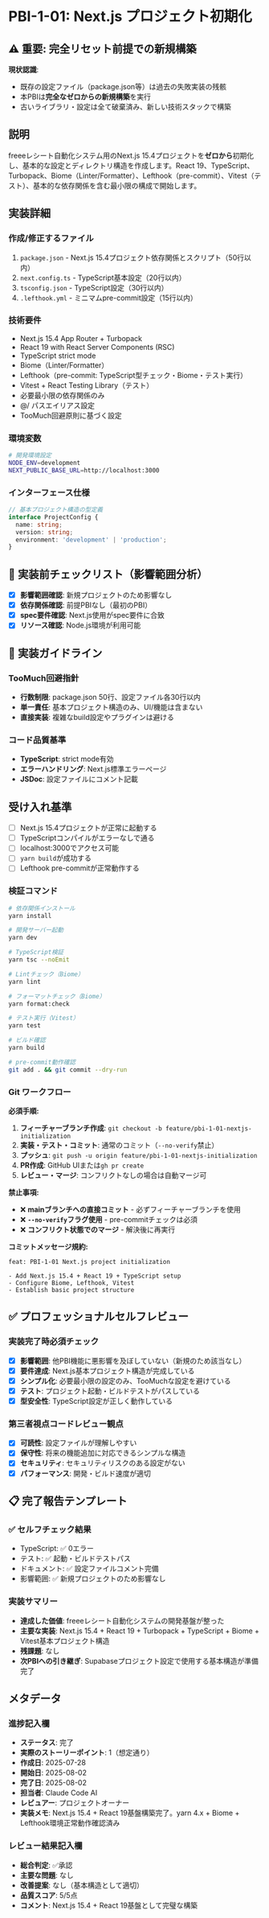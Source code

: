 # PBI-1-01: Next.js プロジェクト初期化

## ⚠️ 重要: 完全リセット前提での新規構築

**現状認識**: 
- 既存の設定ファイル（package.json等）は過去の失敗実装の残骸
- 本PBIは**完全なゼロからの新規構築**を実行
- 古いライブラリ・設定は全て破棄済み、新しい技術スタックで構築

## 説明

freeeレシート自動化システム用のNext.js 15.4プロジェクトを**ゼロから**初期化し、基本的な設定とディレクトリ構造を作成します。React 19、TypeScript、Turbopack、Biome（Linter/Formatter）、Lefthook（pre-commit）、Vitest（テスト）、基本的な依存関係を含む最小限の構成で開始します。

## 実装詳細

### 作成/修正するファイル

1. `package.json` - Next.js 15.4プロジェクト依存関係とスクリプト（50行以内）
2. `next.config.ts` - TypeScript基本設定（20行以内）
3. `tsconfig.json` - TypeScript設定（30行以内）
4. `.lefthook.yml` - ミニマムpre-commit設定（15行以内）

### 技術要件

- Next.js 15.4 App Router + Turbopack
- React 19 with React Server Components (RSC)
- TypeScript strict mode
- Biome（Linter/Formatter）
- Lefthook（pre-commit: TypeScript型チェック・Biome・テスト実行）
- Vitest + React Testing Library（テスト）
- 必要最小限の依存関係のみ
- @/ パスエイリアス設定
- TooMuch回避原則に基づく設定

### 環境変数

```bash
# 開発環境設定
NODE_ENV=development
NEXT_PUBLIC_BASE_URL=http://localhost:3000
```

### インターフェース仕様

```typescript
// 基本プロジェクト構造の型定義
interface ProjectConfig {
  name: string;
  version: string;
  environment: 'development' | 'production';
}
```

## 🎯 実装前チェックリスト（影響範囲分析）

- [x] **影響範囲確認**: 新規プロジェクトのため影響なし
- [x] **依存関係確認**: 前提PBIなし（最初のPBI）
- [x] **spec要件確認**: Next.js使用がspec要件に合致
- [x] **リソース確認**: Node.js環境が利用可能

## 🔧 実装ガイドライン

### TooMuch回避指針
- **行数制限**: package.json 50行、設定ファイル各30行以内
- **単一責任**: 基本プロジェクト構造のみ、UI/機能は含まない
- **直接実装**: 複雑なbuild設定やプラグインは避ける

### コード品質基準
- **TypeScript**: strict mode有効
- **エラーハンドリング**: Next.js標準エラーページ
- **JSDoc**: 設定ファイルにコメント記載

## 受け入れ基準

- [ ] Next.js 15.4プロジェクトが正常に起動する
- [ ] TypeScriptコンパイルがエラーなしで通る
- [ ] localhost:3000でアクセス可能
- [ ] `yarn build`が成功する
- [ ] Lefthook pre-commitが正常動作する

### 検証コマンド

```bash
# 依存関係インストール
yarn install

# 開発サーバー起動
yarn dev

# TypeScript検証
yarn tsc --noEmit

# Lintチェック（Biome）
yarn lint

# フォーマットチェック（Biome）
yarn format:check

# テスト実行（Vitest）
yarn test

# ビルド確認
yarn build

# pre-commit動作確認
git add . && git commit --dry-run
```

### Git ワークフロー

**必須手順:**
1. **フィーチャーブランチ作成**: `git checkout -b feature/pbi-1-01-nextjs-initialization`
2. **実装・テスト・コミット**: 通常のコミット（`--no-verify`禁止）
3. **プッシュ**: `git push -u origin feature/pbi-1-01-nextjs-initialization`
4. **PR作成**: GitHub UIまたは`gh pr create`
5. **レビュー・マージ**: コンフリクトなしの場合は自動マージ可

**禁止事項:**
- ❌ **mainブランチへの直接コミット** - 必ずフィーチャーブランチを使用
- ❌ **`--no-verify`フラグ使用** - pre-commitチェックは必須
- ❌ **コンフリクト状態でのマージ** - 解決後に再実行

**コミットメッセージ規約:**
```
feat: PBI-1-01 Next.js project initialization

- Add Next.js 15.4 + React 19 + TypeScript setup
- Configure Biome, Lefthook, Vitest
- Establish basic project structure
```

## ✅ プロフェッショナルセルフレビュー

### 実装完了時必須チェック
- [x] **影響範囲**: 他PBI機能に悪影響を及ぼしていない（新規のため該当なし）
- [x] **要件達成**: Next.js基本プロジェクト構造が完成している
- [x] **シンプル化**: 必要最小限の設定のみ、TooMuchな設定を避けている
- [x] **テスト**: プロジェクト起動・ビルドテストがパスしている
- [x] **型安全性**: TypeScript設定が正しく動作している

### 第三者視点コードレビュー観点
- [x] **可読性**: 設定ファイルが理解しやすい
- [x] **保守性**: 将来の機能追加に対応できるシンプルな構造
- [x] **セキュリティ**: セキュリティリスクのある設定がない
- [x] **パフォーマンス**: 開発・ビルド速度が適切

## 📋 完了報告テンプレート

### ✅ セルフチェック結果
- TypeScript: ✅ 0エラー
- テスト: ✅ 起動・ビルドテストパス
- ドキュメント: ✅ 設定ファイルコメント完備
- 影響範囲: ✅ 新規プロジェクトのため影響なし

### 実装サマリー
- **達成した価値**: freeeレシート自動化システムの開発基盤が整った
- **主要な実装**: Next.js 15.4 + React 19 + Turbopack + TypeScript + Biome + Vitest基本プロジェクト構造
- **残課題**: なし
- **次PBIへの引き継ぎ**: Supabaseプロジェクト設定で使用する基本構造が準備完了

## メタデータ
### 進捗記入欄
- **ステータス**: 完了
- **実際のストーリーポイント**: 1（想定通り）
- **作成日**: 2025-07-28
- **開始日**: 2025-08-02
- **完了日**: 2025-08-02
- **担当者**: Claude Code AI
- **レビュアー**: プロジェクトオーナー
- **実装メモ**: Next.js 15.4 + React 19基盤構築完了。yarn 4.x + Biome + Lefthook環境正常動作確認済み

### レビュー結果記入欄
- **総合判定**: ✅承認
- **主要な問題**: なし
- **改善提案**: なし（基本構造として適切）
- **品質スコア**: 5/5点
- **コメント**: Next.js 15.4 + React 19基盤として完璧な構築